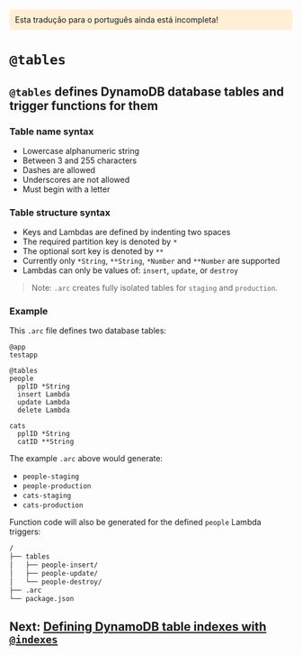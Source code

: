 <div style=background:papayawhip;padding:10px;border-radius:7px;>Esta tradução para o português ainda está incompleta!</div>

# `@tables`

## `@tables` defines DynamoDB database tables and trigger functions for them

### Table name syntax
- Lowercase alphanumeric string
- Between 3 and 255 characters
- Dashes are allowed
- Underscores are not allowed
- Must begin with a letter

### Table structure syntax
- Keys and Lambdas are defined by indenting two spaces
- The required partition key is denoted by `*`
- The optional sort key is denoted by `**`
- Currently only `*String`, `**String`, `*Number` and `**Number` are supported
- Lambdas can only be values of: `insert`, `update`, or `destroy`

> Note: `.arc` creates fully isolated tables for `staging` and `production`.

### Example

This `.arc` file defines two database tables:

```arc
@app
testapp

@tables
people
  pplID *String
  insert Lambda
  update Lambda
  delete Lambda

cats
  pplID *String
  catID **String
```

The example `.arc` above would generate:

- `people-staging`
- `people-production`
- `cats-staging`
- `cats-production`

Function code will also be generated for the defined `people` Lambda triggers:

```bash
/
├── tables
│   ├── people-insert/
│   ├── people-update/
│   └── people-destroy/
├── .arc
└── package.json
```

## Next: [Defining DynamoDB table indexes with `@indexes`](/reference/indexes)
